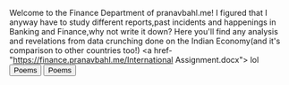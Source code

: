 Welcome to the Finance Department of pranavbahl.me!
I figured that I anyway have to study different reports,past incidents and happenings in Banking and Finance,why not write it down?
Here you'll find any analysis and revelations from data crunching done on the Indian Economy(and it's comparison to other countries too!)
<a href- "https://finance.pranavbahl.me/International Assignment.docx"> lol</a>
 <button onclick="window.location.href = 'https://pranavbahl.me/Poems.html';">Poems</button>
  <button onclick="window.location.href = 'http://finance.pranavbahl.me/International Assignment.docx';">Poems</button>


